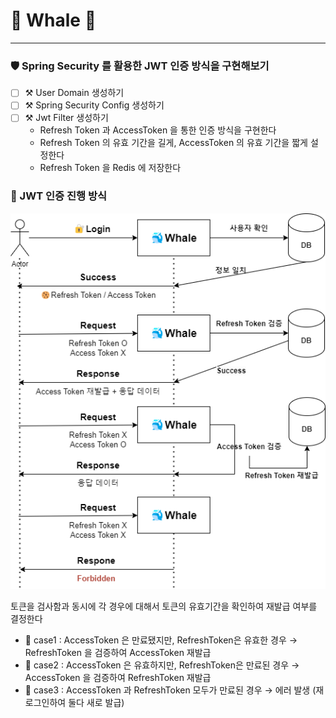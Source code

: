 # 🐳 Whale 🐳
___

### 🛡️ Spring Security 를 활용한 JWT 인증 방식을 구현해보기
- [ ] ⚒️ User Domain 생성하기
- [ ] ⚒️ Spring Security Config 생성하기
- [ ] ⚒️ Jwt Filter 생성하기
    - Refresh Token 과 AccessToken 을 통한 인증 방식을 구현한다
    - Refresh Token 의 유효 기간을 길게, AccessToken 의 유효 기간을 짧게 설정한다
    - Refresh Token 을 Redis 에 저장한다

### 🔐 JWT 인증 진행 방식
![img.png](docs/resource/img.png)

토큰을 검사함과 동시에 각 경우에 대해서 토큰의 유효기간을 확인하여 재발급 여부를 결정한다

- 🐬 case1 : AccessToken 은 만료됐지만, RefreshToken은 유효한 경우 →  RefreshToken 을 검증하여 AccessToken 재발급
- 🐬 case2 : AccessToken 은 유효하지만, RefreshToken은 만료된 경우 →  AccessToken 을 검증하여 RefreshToken 재발급
- 🐬 case3 : AccessToken 과 RefreshToken 모두가 만료된 경우 → 에러 발생 (재 로그인하여 둘다 새로 발급)
